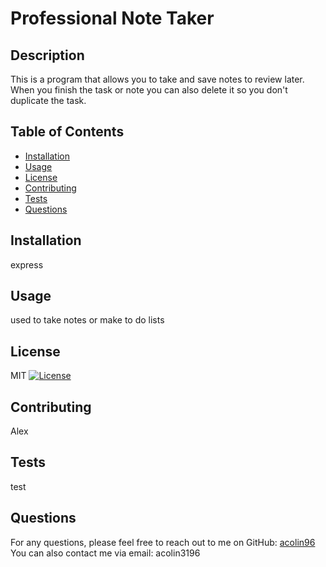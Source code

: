 
# Professional Note Taker

## Description
This is a program that allows you to take and save notes to review later. When you finish the task or note you can also delete it so you don't duplicate the task.

## Table of Contents
- [Installation](#installation)
- [Usage](#usage)
- [License](#license)
- [Contributing](#contributing)
- [Tests](#tests)
- [Questions](#questions)

## Installation
express

## Usage
used to take notes or make to do lists

## License
MIT
[![License](https://img.shields.io/badge/License-MIT-green.svg)](https://opensource.org/licenses/MIT)


## Contributing
Alex

## Tests
test

## Questions
For any questions, please feel free to reach out to me on GitHub: [acolin96](https://github.com/acolin96)
You can also contact me via email: acolin3196
